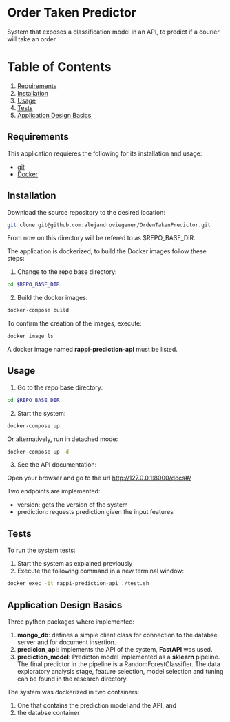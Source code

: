 # Order Taken Predictor

System that exposes a classification model in an API, to predict if a courier will take an order


# Table of Contents
1. [Requirements](#requirements)
2. [Installation](#installation)
3. [Usage](#usage)
4. [Tests](#tests)
5. [Application Design Basics](#design)

## Requirements  <a name="requirements"></a>

This application requieres the following for its installation and usage:

* [git][git] 
* [Docker][docker]


[git]: https://git-scm.com/
[docker]: https://www.docker.com/   

## Installation <a name="installation"></a>

Download the source repository to the desired location: 

```bash
git clone git@github.com:alejandroviegener/OrdenTakenPredictor.git
```

From now on this directory will be refered to as $REPO_BASE_DIR.

The application is dockerized, to build the Docker images follow these steps:

1) Change to the repo base directory:

```bash
cd $REPO_BASE_DIR
```

2) Build the docker images:

```bash
docker-compose build
```

To confirm the creation of the images, execute:

```bash
docker image ls
```

A docker image named **rappi-prediction-api** must be listed.

## Usage <a name="usage"></a>

1) Go to the repo base directory:

```bash
cd $REPO_BASE_DIR
```

2) Start the system:

```bash
docker-compose up
```

Or alternatively, run in detached mode:

```bash
docker-compose up -d
```

3) See the API documentation:

Open your browser and go to the url http://127.0.0.1:8000/docs#/

Two endpoints are implemented:

- version: gets the version of the system
- prediction: requests prediction given the input features


## Tests <a name="tests"></a>

To run the system tests:

1) Start the system as explained previously
2) Execute the following command in a new terminal window: 

```bash
docker exec -it rappi-prediction-api ./test.sh
```

## Application Design Basics <a name="design"></a>

Three python packages where implemented:

1) **mongo_db**: defines a simple client class for connection to the databse server and for document insertion.
2) **predicion_api**: implements the API of the system, **FastAPI** was used.
3) **prediction_model**: Predicton model implemented as a **sklearn** pipeline. The final predictor in the pipeline is a RandomForestClassifier. The data exploratory analysis stage, feature selection, model selection and tuning can be found in the research directory.

The system was dockerized in two containers:

1) One that contains the prediction model and the API, and
2) the databse container



